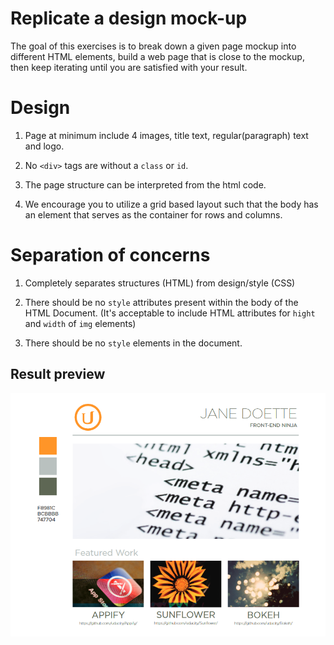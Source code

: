 # Replicate a design mock-up

The goal of this exercises is to break down a given page mockup into different HTML elements, build a web page that is close to the mockup, then keep iterating until you are satisfied with your result.

# Design

1. Page at minimum include 4 images, title text, regular(paragraph) text and logo.

2. No `<div>` tags are without a `class` or `id`.

3. The page structure can be interpreted from the html code.

4. We encourage you to utilize a grid based layout such that the body has an element that serves as the container for rows and columns.

# Separation of concerns

1. Completely separates structures (HTML) from design/style (CSS)

2. There should be no `style` attributes present within the body of the HTML Document. (It's acceptable to include HTML attributes for `hight` and `width` of `img` elements)

3. There should be no `style` elements in the document.

## Result preview

<p align="center">
	<img src="img/mockup.png" alt="">
</p>
